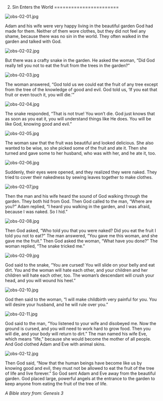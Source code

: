 2. Sin Enters the World
=======================

![obs-02-01.jpg](/_media/en/obs/obs-02-01.jpg?w=640&h=360&tok=89455e "obs-02-01.jpg")

Adam and his wife were very happy living in the beautiful garden God had
made for them. Neither of them wore clothes, but they did not feel any
shame, because there was no sin in the world. They often walked in the
garden and talked with God.

![obs-02-02.jpg](/_media/en/obs/obs-02-02.jpg?w=640&h=360&tok=3e68bf "obs-02-02.jpg")

But there was a crafty snake in the garden. He asked the woman, “Did God
really tell you not to eat the fruit from the trees in the garden?”

![obs-02-03.jpg](/_media/en/obs/obs-02-03.jpg?w=640&h=360&tok=9a03f6 "obs-02-03.jpg")

The woman answered, “God told us we could eat the fruit of any tree
except from the tree of the knowledge of good and evil. God told us, ‘If
you eat that fruit or even touch it, you will die.’”

![obs-02-04.jpg](/_media/en/obs/obs-02-04.jpg?w=640&h=360&tok=2abea8 "obs-02-04.jpg")

The snake responded, “That is not true! You won’t die. God just knows
that as soon as you eat it, you will understand things like He does. You
will be like God, knowing good and evil.”

![obs-02-05.jpg](/_media/en/obs/obs-02-05.jpg?w=640&h=360&tok=6fb023 "obs-02-05.jpg")

The woman saw that the fruit was beautiful and looked delicious. She
also wanted to be wise, so she picked some of the fruit and ate it. Then
she turned and gave some to her husband, who was with her, and he ate
it, too.

![obs-02-06.jpg](/_media/en/obs/obs-02-06.jpg?w=640&h=360&tok=fd5b4a "obs-02-06.jpg")

Suddenly, their eyes were opened, and they realized they were naked.
They tried to cover their nakedness by sewing leaves together to make
clothes.

![obs-02-07.jpg](/_media/en/obs/obs-02-07.jpg?w=640&h=360&tok=074ab0 "obs-02-07.jpg")

Then the man and his wife heard the sound of God walking through the
garden. They both hid from God. Then God called to the man, “Where are
you?” Adam replied, “I heard you walking in the garden, and I was
afraid, because I was naked. So I hid.”

![obs-02-08.jpg](/_media/en/obs/obs-02-08.jpg?w=640&h=360&tok=2b9c07 "obs-02-08.jpg")

Then God asked, “Who told you that you were naked? Did you eat the fruit
I told you not to eat?” The man answered, “You gave me this woman, and
she gave me the fruit.” Then God asked the woman, “What have you done?”
The woman replied, “The snake tricked me.”

![obs-02-09.jpg](/_media/en/obs/obs-02-09.jpg?w=640&h=360&tok=70a4c2 "obs-02-09.jpg")

God said to the snake, “You are cursed! You will slide on your belly and
eat dirt. You and the woman will hate each other, and your children and
her children will hate each other, too. The woman’s descendant will
crush your head, and you will wound his heel.”

![obs-02-10.jpg](/_media/en/obs/obs-02-10.jpg?w=640&h=360&tok=43956d "obs-02-10.jpg")

God then said to the woman, “I will make childbirth very painful for
you. You will desire your husband, and he will rule over you.”

![obs-02-11.jpg](/_media/en/obs/obs-02-11.jpg?w=640&h=360&tok=1d48df "obs-02-11.jpg")

God said to the man, “You listened to your wife and disobeyed me. Now
the ground is cursed, and you will need to work hard to grow food. Then
you will die, and your body will return to dirt.” The man named his wife
Eve, which means “life,” because she would become the mother of all
people. And God clothed Adam and Eve with animal skins.

![obs-02-12.jpg](/_media/en/obs/obs-02-12.jpg?w=640&h=360&tok=7ca5a1 "obs-02-12.jpg")

Then God said, “Now that the human beings have become like us by knowing
good and evil, they must not be allowed to eat the fruit of the tree of
life and live forever.” So God sent Adam and Eve away from the beautiful
garden. God placed large, powerful angels at the entrance to the garden
to keep anyone from eating the fruit of the tree of life.

*A Bible story from: Genesis 3*
